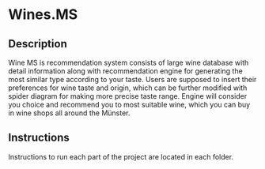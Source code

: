 # Wines.MS

## Description

Wine MS is recommendation system consists of large wine database with detail information along with recommendation engine for generating the most similar type according to your taste. Users are supposed to insert their preferences for wine taste and origin, which can be further modified with spider diagram for making more precise taste range. Engine will consider you choice and recommend you to most suitable wine, which you can buy in wine shops all around the Münster.

## Instructions

Instructions to run each part of the project are located in each folder.